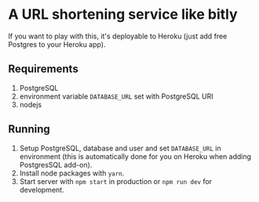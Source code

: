 # A URL shortening service like bitly

If you want to play with this, it's deployable to Heroku (just add
free Postgres to your Heroku app).

## Requirements

1. PostgreSQL
2. environment variable `DATABASE_URL` set with PostgreSQL URI
3. nodejs

## Running

1. Setup PostgreSQL, database and user and set `DATABASE_URL` in environment (this is automatically done for you on Heroku when adding PostgresSQL add-on).
2. Install node packages with `yarn`.
3. Start server with `npm start` in production or `npm run dev` for development.
